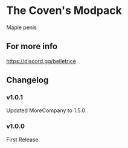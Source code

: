 # The Coven's Modpack

Maple penis

## For more info

<https://discord.gg/belletrice>

## Changelog

### v1.0.1

Updated MoreCompany to 1.5.0

### v1.0.0

First Release
